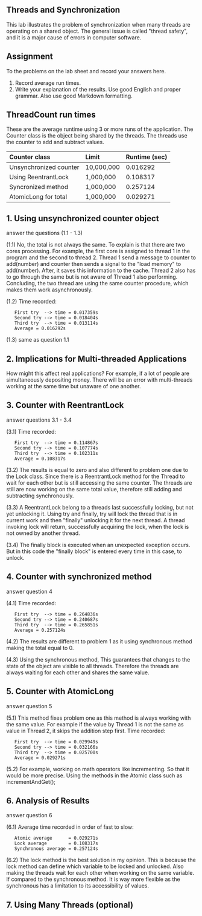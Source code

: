 ## Threads and Synchronization

This lab illustrates the problem of synchronization when many threads are operating on a shared object.  The general issue is called "thread safety", and it is a major cause of errors in computer software.

## Assignment

To the problems on the lab sheet and record your answers here.

1. Record average run times.
2. Write your explanation of the results.  Use good English and proper grammar.  Also use good Markdown formatting.

## ThreadCount run times

These are the average runtime using 3 or more runs of the application.
The Counter class is the object being shared by the threads.
The threads use the counter to add and subtract values.

| Counter class           | Limit              | Runtime (sec)   |
|:------------------------|:-------------------|-----------------|
| Unsynchronized counter  |     10,000,000     |    0.016292     |
| Using ReentrantLock     |      1,000,000     |    0.108317     |
| Syncronized method      |      1,000,000     |    0.257124     |
| AtomicLong for total    |      1,000,000     |    0.029271     |

## 1. Using unsynchronized counter object

answer the questions (1.1 - 1.3)

(1.1)  No, the total is not always the same. To explain is that
       there are two cores processing. For example, the first core
       is assigned to thread 1 in the program and the second to
       thread 2. Thread 1 send a message to counter to add(number) and
       counter then sends a signal to the "load memory" to add(number).
       After, it saves this information to the cache. Thread 2 also has
       to go through the same but is not aware of Thread 1 also performing.
       Concluding, the two thread are using the same counter procedure,
       which makes them work asynchronously.

(1.2)  Time recorded:

       First try  --> time = 0.017359s
       Second try --> time = 0.018404s
       Third try  --> time = 0.013114s
       Average = 0.016292s

(1.3) same as question 1.1

## 2. Implications for Multi-threaded Applications

How might this affect real applications? For example, if a lot of people
are simultaneously depositing money. There will be an error with multi-threads
working at the same time but unaware of one another.

## 3. Counter with ReentrantLock

answer questions 3.1 - 3.4

(3.1)  Time recorded:

       First try  --> time = 0.114867s
       Second try --> time = 0.107774s
       Third try  --> time = 0.102311s
       Average = 0.108317s

(3.2)  The results is equal to  zero and also different to problem one
       due to the Lock class. Since there is a ReentrantLock method for the
       Thread to wait for each other but is still accessing the same counter.
       The threads are still are now working on the same total value, therefore
       still adding and subtracting synchronously.

(3.3)  A ReentrantLock belong to a threads last successfully locking,
       but not yet unlocking it. Using try and finally, try will lock the thread
       that is in current work and then "finally" unlocking it for the next thread.
       A thread invoking lock will return, successfully acquiring the lock,
       when the lock is not owned by another thread.

(3.4)  The finally block is executed when an unexpected exception occurs. But in this
       code the "finally block" is entered every time in this case, to unlock.

## 4. Counter with synchronized method

answer question 4

(4.1)  Time recorded:

       First try  --> time = 0.264836s
       Second try --> time = 0.240687s
       Third try  --> time = 0.265851s
       Average = 0.257124s

(4.2)  The results are different to problem 1 as it using synchronous method making
       the total equal to 0.

(4.3)  Using the synchronous method, This guarantees that changes to the state of the
       object are visible to all threads. Therefore the threads are always waiting
       for each other and shares the same value.

## 5. Counter with AtomicLong

answer question 5

(5.1)  This method fixes problem one as this method is always working with the same value.
       For example if the value by Thread 1 is not the same as value in Thread 2, it skips the
       addition step first.
       Time recorded:

       First try  --> time = 0.029949s
       Second try --> time = 0.032166s
       Third try  --> time = 0.025700s
       Average = 0.029271s

(5.2)  For example, working on math operators like incrementing. So that it would be more precise.
       Using the methods in the Atomic class such as incrementAndGet();

## 6. Analysis of Results

answer question 6

(6.1)  Average time recorded in order of fast to slow:

       Atomic average      = 0.029271s
       Lock average        = 0.108317s
       Synchronous average = 0.257124s

(6.2)  The lock method is the best solution in my opinion. This is because the lock method
       can define which variable to be locked and unlocked. Also making the threads wait for
       each other when working on the same variable. If compared to the synchronous method. It
       is way more flexible as the synchronous has a limitation to its accessibility of values.

## 7. Using Many Threads (optional)

